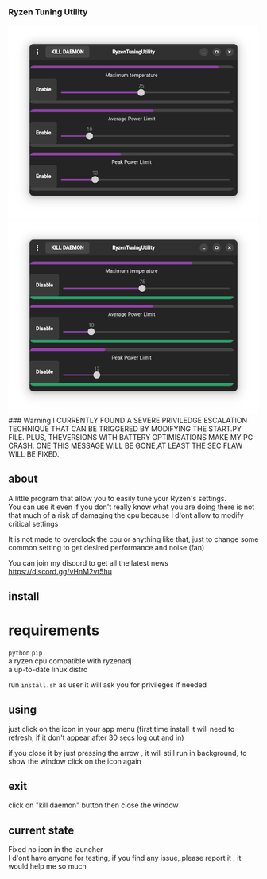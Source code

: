 ### Ryzen Tuning Utility

<img src="screens/1.png">  
<img src="screens/2.png">     
### Warning
I CURRENTLY FOUND A SEVERE PRIVILEDGE ESCALATION TECHNIQUE THAT CAN BE TRIGGERED BY MODIFYING THE START.PY FILE.  
PLUS, THEVERSIONS WITH BATTERY OPTIMISATIONS MAKE MY PC CRASH.   
ONE THIS MESSAGE WILL BE GONE,AT LEAST THE SEC FLAW WILL BE FIXED.

## about
A little program that allow you to easily tune your Ryzen's settings.    
You can use it even if you don't really know what you are doing there is not that much of a risk of damaging the cpu because i d'ont allow to modify critical settings

It is not made to overclock the cpu or anything like that, just to change some common setting to get desired performance and noise (fan)

You can join my discord to get all the latest news https://discord.gg/vHnM2vt5hu 

## install
# requirements
`python` `pip`    
a ryzen cpu compatible with ryzenadj  
a up-to-date linux distro

run `install.sh` as user
it will ask you for privileges if needed

## using
just click on the icon in your app menu (first time install it will need to refresh, if it don't appear after 30 secs log out and in)

if you close it by just pressing the arrow , it will still run in background, to show the window click on the icon again

## exit
click on "kill daemon" button then close the window

## current state
Fixed no icon in the launcher  
I d'ont have anyone for testing, if you find any issue, please report it , it would help me so much 

